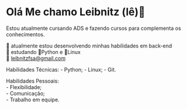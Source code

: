 # Olá Me chamo Leibnitz (lê)👋

Estou atualmente cursando ADS e fazendo cursos para complementa os conhecimentos.

🔭 atualmente estou desenvolvendo minhas habilidades em back-end  
📖 estudando 🐍Python e 🐧Linux  
📨 leibnitzfsa@gmail.com  


Habilidades Técnicas:
        - Python; 
        - Linux;
        - Git.
        
Habilidades Pessoais:  
        - Flexibilidade;  
        - Comunicação;  
        - Trabalho em equipe.


<!--
**leibnitzfermat/leibnitzfermat** is a ✨ _special_ ✨ repository because its `README.md` (this file) appears on your GitHub profile.

Here are some ideas to get you started:

- 🔭 I’m currently working on ...
- 🌱 I’m currently learning ...
- 👯 I’m looking to collaborate on ...
- 🤔 I’m looking for help with ...
- 💬 Ask me about ...
- 📫 How to reach me: ...
- 😄 Pronouns: ...
- ⚡ Fun fact: ...
-->
